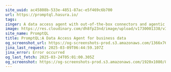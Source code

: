```yaml
---
site_uuid: ac45808b-533e-4851-87ac-e5f469c6b700
url: https://promptql.hasura.io/
tags: 
zinger: A data access agent with out-of-the-box connectors and agentic query planning.
image: https://res.cloudinary.com/dh8fp23nd/image/upload/v1730001338/v3-website/prompt-ql/promptql-og_nixyob.png
site_name: PromptQL
title: PromptQL:A Data Access Agent for business data
og_screenshot_url: https://og-screenshots-prod.s3.amazonaws.com/1366x768/80/false/8eb08d85976924d7fe37f760a4f2ed816600886ada15028ebaf5996e78f4caee.jpeg
jina_last_request: 2025-03-09T06:44:59.107Z
jina_error: Error occurred
og_last_fetch: 2025-03-24T05:01:00.305Z
og_screenshot: https://og-screenshots-prod.s3.amazonaws.com/1920x1080/80/false/8eb08d85976924d7fe37f760a4f2ed816600886ada15028ebaf5996e78f4caee.jpeg
---
```


